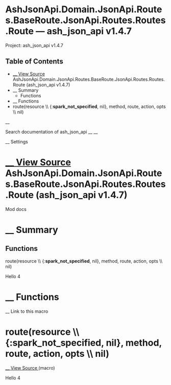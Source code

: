 # AshJsonApi.Domain.JsonApi.Routes.BaseRoute.JsonApi.Routes.Routes.Route — ash_json_api v1.4.7

Project: ash_json_api v1.4.7

## Table of Contents

- [ __ View Source ](external_link) AshJsonApi.Domain.JsonApi.Routes.BaseRoute.JsonApi.Routes.Routes.Route (ash_json_api v1.4.7)
- __ Summary
  - Functions
- __ Functions
- route(resource \\\ {:__spark_not_specified__, nil}, method, route, action, opts \\\ nil)

__

Search documentation of ash_json_api __ __

__ Settings

#  [ __ View Source ](external_link) AshJsonApi.Domain.JsonApi.Routes.BaseRoute.JsonApi.Routes.Routes.Route (ash_json_api v1.4.7)

Mod docs

#  __ Summary

##  Functions

route(resource \\\ {:__spark_not_specified__, nil}, method, route, action, opts \\\ nil)

Hello 4

#  __ Functions

__ Link to this macro

# route(resource \\\ {:__spark_not_specified__, nil}, method, route, action, opts \\\ nil)

[ __ View Source ](external_link) (macro)

Hello 4
